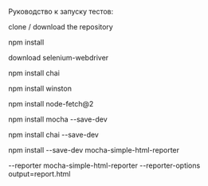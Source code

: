Руководство к запуску тестов:

clone / download the repository

npm install

download selenium-webdriver

npm install chai

npm install winston

npm install node-fetch@2

npm install mocha --save-dev

npm install chai --save-dev

npm install --save-dev mocha-simple-html-reporter

--reporter mocha-simple-html-reporter --reporter-options output=report.html

